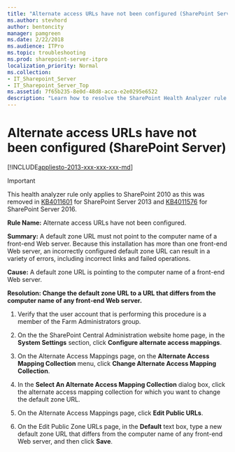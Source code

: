 ```yaml
---
title: "Alternate access URLs have not been configured (SharePoint Server)"
ms.author: stevhord
author: bentoncity
manager: pamgreen
ms.date: 2/22/2018
ms.audience: ITPro
ms.topic: troubleshooting
ms.prod: sharepoint-server-itpro
localization_priority: Normal
ms.collection:
- IT_Sharepoint_Server
- IT_Sharepoint_Server_Top
ms.assetid: 7f65b235-8e0d-48d8-acca-e2e0295e6522
description: "Learn how to resolve the SharePoint Health Analyzer rule: Alternate access URLs have not been configured, for SharePoint Server."
---
```


# Alternate access URLs have not been configured (SharePoint Server)

[!INCLUDE[appliesto-2013-xxx-xxx-xxx-md](../includes/appliesto-2013-xxx-xxx-xxx-md.md)]
  
>[!IMPORTANT]
>This health analyzer rule only applies to SharePoint 2010 as this was removed in [KB4011601](https://support.microsoft.com/help/4011601) for SharePoint Server 2013 and [KB4011576](https://support.microsoft.com/help/4011576) for SharePoint Server 2016.

 **Rule Name:** Alternate access URLs have not been configured. 
  
 **Summary:** A default zone URL must not point to the computer name of a front-end Web server. Because this installation has more than one front-end Web server, an incorrectly configured default zone URL can result in a variety of errors, including incorrect links and failed operations. 
  
 **Cause:** A default zone URL is pointing to the computer name of a front-end Web server. 
  
 **Resolution: Change the default zone URL to a URL that differs from the computer name of any front-end Web server.**
  
1. Verify that the user account that is performing this procedure is a member of the Farm Administrators group.
    
2. On the the SharePoint Central Administration website home page, in the **System Settings** section, click **Configure alternate access mappings**.
    
3. On the Alternate Access Mappings page, on the **Alternate Access Mapping Collection** menu, click **Change Alternate Access Mapping Collection**.
    
4. In the **Select An Alternate Access Mapping Collection** dialog box, click the alternate access mapping collection for which you want to change the default zone URL. 
    
5. On the Alternate Access Mappings page, click **Edit Public URLs**.
    
6. On the Edit Public Zone URLs page, in the **Default** text box, type a new default zone URL that differs from the computer name of any front-end Web server, and then click **Save**.
    

